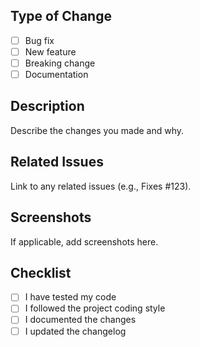 ## Type of Change
- [ ] Bug fix
- [ ] New feature
- [ ] Breaking change
- [ ] Documentation

## Description
Describe the changes you made and why.

## Related Issues
Link to any related issues (e.g., Fixes #123).

## Screenshots
If applicable, add screenshots here.

## Checklist
- [ ] I have tested my code
- [ ] I followed the project coding style
- [ ] I documented the changes
- [ ] I updated the changelog
